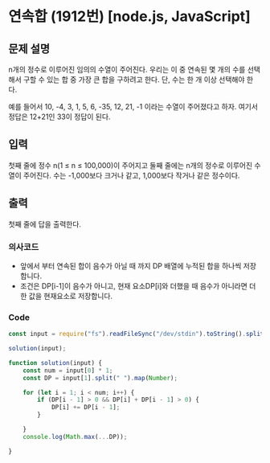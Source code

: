 # 연속합 (1912번) [node.js, JavaScript] 

## 문제 설명
n개의 정수로 이루어진 임의의 수열이 주어진다. 우리는 이 중 연속된 몇 개의 수를 선택해서 구할 수 있는 합 중 가장 큰 합을 구하려고 한다. 단, 수는 한 개 이상 선택해야 한다.

예를 들어서 10, -4, 3, 1, 5, 6, -35, 12, 21, -1 이라는 수열이 주어졌다고 하자. 여기서 정답은 12+21인 33이 정답이 된다.

## 입력
첫째 줄에 정수 n(1 ≤ n ≤ 100,000)이 주어지고 둘째 줄에는 n개의 정수로 이루어진 수열이 주어진다. 수는 -1,000보다 크거나 같고, 1,000보다 작거나 같은 정수이다.

## 출력
첫째 줄에 답을 출력한다.

### 의사코드 
- 앞에서 부터 연속된 합이 음수가 아닐 때 까지 DP 배열에 누적된 합을 하나씩 저장합니다.
- 조건은 DP[i-1]이 음수가 아니고, 현재 요소DP[i]와 더했을 때 음수가 아니라면 더한 값을 현재요소로 저장합니다.
 
### Code
```js
const input = require("fs").readFileSync("/dev/stdin").toString().split("\n"); 

solution(input);

function solution(input) {
    const num = input[0] * 1;
    const DP = input[1].split(" ").map(Number);

    for (let i = 1; i < num; i++) {
        if (DP[i - 1] > 0 && DP[i] + DP[i - 1] > 0) {
            DP[i] += DP[i - 1];
        }

    }
    console.log(Math.max(...DP));

}
```